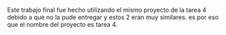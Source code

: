 Este trabajo final fue hecho utilizando el mismo proyecto de la tarea 4 debido a que no la pude entregar y estos 2 eran muy similares. es por eso que el nombre del proyecto es tarea 4.
